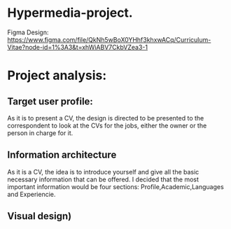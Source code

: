 # Hypermedia-project.
Figma Design: https://www.figma.com/file/QkNh5wBoX0YHhf3khxwACq/Curriculum-Vitae?node-id=1%3A3&t=xhWiABV7CkbVZea3-1

# Project analysis:

## Target user profile:
As it is to present a CV, the design is directed to be presented to the correspondent to look at the CVs for the jobs, either the owner or the person in charge for it.
## Information architecture
As it is a CV, the idea is to introduce yourself and give all the basic necessary information that can be offered.
I decided that the most important information would be four sections: Profile,Academic,Languages and Experiencie.
## Visual design)
